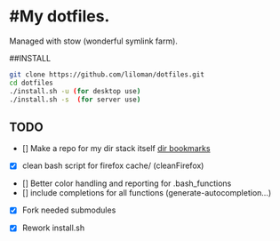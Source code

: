 
#My dotfiles. 
============

Managed with stow (wonderful symlink farm).

##INSTALL


```bash
git clone https://github.com/liloman/dotfiles.git 
cd dotfiles 
./install.sh -u (for desktop use)
./install.sh -s  (for server use)
```

## TODO
- [] Make a repo for my dir stack itself [dir bookmarks](http://vincent.bernat.im/en/blog/2015-zsh-directory-bookmarks.html)
- [x] clean bash script for firefox cache/ (cleanFirefox)
- [] Better color handling and reporting for .bash_functions
- [] include completions for all functions (generate-autocompletion...)
- [x] Fork needed submodules
- [x] Rework install.sh 

